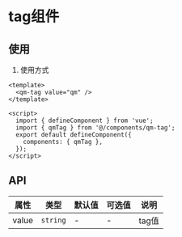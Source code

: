 # tag组件


## 使用

1. 使用方式

```vue
<template>
  <qm-tag value="qm" />
</template>

<script>
  import { defineComponent } from 'vue';
  import { qmTag } from '@/components/qm-tag';
  export default defineComponent({
    components: { qmTag },
  });
</script>
```


## API
| 属性   | 类型    | 默认值 | 可选值 | 说明      |
| ------ | ------ | ------ | ---- | ----------- |
| value | `string` | -      |  -   | tag值 |
